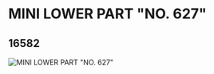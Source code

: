 # MINI LOWER PART "NO. 627"
## 16582
![MINI LOWER PART "NO. 627"](https://lc-www-live-s.legocdn.com/media/bricks/5/2/6062369.jpg)